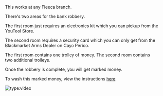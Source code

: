 This works at any Fleeca branch.

There's two areas for the bank robbery.

The first room just requires an electronics kit which you can pickup from the YouTool Store.

The second room requires a security card which you can only get from the Blackmarket Arms Dealer on Cayo Perico.

The first room contains one trolley of money. The second room contains two additional trolleys.

Once the robbery is complete, you will get marked money.

To wash this marked money, view the instructions [here](https://plantpotrp.jdbnet.co.uk/Services/Money%20Wash/)

![type:video](https://www.youtube.com/embed/IiFwP1LjJPA?si=mlyrKb_geiHZrWDT)